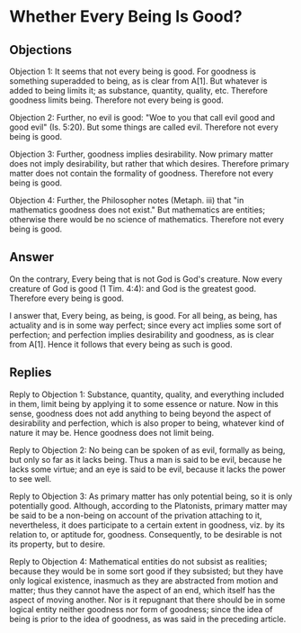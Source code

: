 # Whether Every Being Is Good?

## Objections

Objection 1: It seems that not every being is good. For goodness is something superadded to being, as is clear from A[1]. But whatever is added to being limits it; as substance, quantity, quality, etc. Therefore goodness limits being. Therefore not every being is good.

Objection 2: Further, no evil is good: "Woe to you that call evil good and good evil" (Is. 5:20). But some things are called evil. Therefore not every being is good.

Objection 3: Further, goodness implies desirability. Now primary matter does not imply desirability, but rather that which desires. Therefore primary matter does not contain the formality of goodness. Therefore not every being is good.

Objection 4: Further, the Philosopher notes (Metaph. iii) that "in mathematics goodness does not exist." But mathematics are entities; otherwise there would be no science of mathematics. Therefore not every being is good.

## Answer

On the contrary, Every being that is not God is God's creature. Now every creature of God is good (1 Tim. 4:4): and God is the greatest good. Therefore every being is good.

I answer that, Every being, as being, is good. For all being, as being, has actuality and is in some way perfect; since every act implies some sort of perfection; and perfection implies desirability and goodness, as is clear from A[1]. Hence it follows that every being as such is good.

## Replies

Reply to Objection 1: Substance, quantity, quality, and everything included in them, limit being by applying it to some essence or nature. Now in this sense, goodness does not add anything to being beyond the aspect of desirability and perfection, which is also proper to being, whatever kind of nature it may be. Hence goodness does not limit being.

Reply to Objection 2: No being can be spoken of as evil, formally as being, but only so far as it lacks being. Thus a man is said to be evil, because he lacks some virtue; and an eye is said to be evil, because it lacks the power to see well.

Reply to Objection 3: As primary matter has only potential being, so it is only potentially good. Although, according to the Platonists, primary matter may be said to be a non-being on account of the privation attaching to it, nevertheless, it does participate to a certain extent in goodness, viz. by its relation to, or aptitude for, goodness. Consequently, to be desirable is not its property, but to desire.

Reply to Objection 4: Mathematical entities do not subsist as realities; because they would be in some sort good if they subsisted; but they have only logical existence, inasmuch as they are abstracted from motion and matter; thus they cannot have the aspect of an end, which itself has the aspect of moving another. Nor is it repugnant that there should be in some logical entity neither goodness nor form of goodness; since the idea of being is prior to the idea of goodness, as was said in the preceding article.